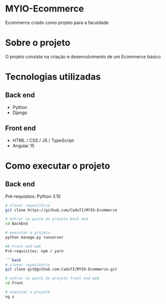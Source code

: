 # MYIO-Ecommerce
Ecommerce criado como projeto para a faculdade

# Sobre o projeto

O projeto consiste na criação e desenvolvimento de um Ecommerce básico
# Tecnologias utilizadas
## Back end
- Python
- Django
## Front end
- HTML / CSS / JS / TypeScript
- Angular 15


# Como executar o projeto

## Back end
Pré-requisitos: Python 3.10

```bash
# clonar repositório
git clone https://github.com/CaduTI/MYIO-Ecommerce

# entrar na pasta do projeto back end
cd BackEnd

# executar o projeto
python manage.py runserver

## Front end web
Pré-requisitos: npm / yarn

```bash
# clonar repositório
git clone git@github.com:CaduTI/MYIO-Ecommerce.git

# entrar na pasta do projeto front end web
cd Front

# executar o projeto
ng s

